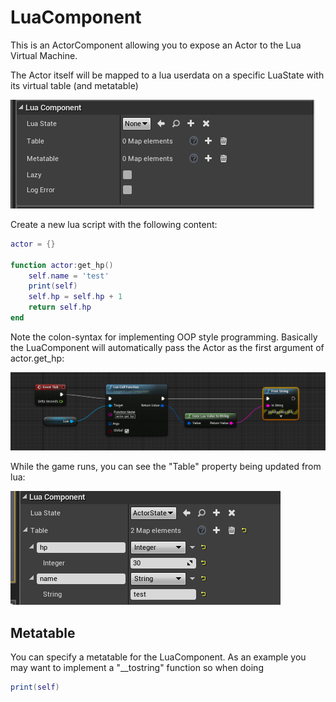 # LuaComponent

This is an ActorComponent allowing you to expose an Actor to the Lua Virtual Machine.

The Actor itself will be mapped to a lua userdata on a specific LuaState with its virtual table (and metatable)

![LuaComponent](Screenshots/LuaComponent.PNG?raw=true "LuaComponent")

Create a new lua script with the following content:

```lua
actor = {}

function actor:get_hp()
    self.name = 'test'
    print(self)
    self.hp = self.hp + 1
    return self.hp
end
```

Note the colon-syntax for implementing OOP style programming. Basically the LuaComponent will automatically pass the Actor as the first argument of actor.get_hp:

![LuaComponent2](Screenshots/LuaComponent2.PNG?raw=true "LuaComponent2")

While the game runs, you can see the "Table" property being updated from lua:

![LuaComponent3](Screenshots/LuaComponent3.PNG?raw=true "LuaComponent3")

## Metatable

You can specify a metatable for the LuaComponent. As an example you may want to implement a "__tostring" function so when doing

```lua
print(self)
```
